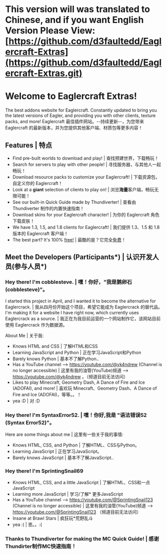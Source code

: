 # This version will was translated to Chinese, and if you want English Version Please View: [https://github.com/d3faultedd/Eaglercraft-Extras](https://github.com/d3faultedd/Eaglercraft-Extras.git)

# Welcome to Eaglercraft Extras!
The best addons website for Eaglercraft. Constantly updated to bring you the latest versions of Eagler, and providing you with other clients, texture packs, and more!
Eaglercraft 最佳插件网站。--持续更新--，为您带来 Eaglercraft 的最新版本，并为您提供其他客户端、材质包等更多内容！

## Features | 特点
- Find pre-built worlds to download and play! | 查找预建世界，下载畅玩！
- Search for servers to play with other people! | 寻找服务器，与其他人一起畅玩！
- Download resource packs to customize your Eaglercraft! | 下载资源包，自定义你的 Eaglercraft！
- Look at a <b>giant</b> selection of clients to play on! | 浏览<b>海量</b>客户端，畅玩无限可能！
- See our built-in Quick Guide made by Thundiverter! | 查看由 Thundiverter 制作的内置快速指南！
- Download skins for your Eaglercraft character! | 为你的 Eaglercraft 角色下载皮肤！
- We have 1.3, 1.5, and 1.8 clients for Eaglercraft! | 我们提供 1.3、1.5 和 1.8 版本的 Eaglercraft 客户端！
- The best part? It's 100% <u>free!</u> | 最酷的是？它完全<u>免费</u>！

## Meet the Developers (Participants*) | 认识开发人员(参与人员*)

### Hey there! I'm cobblesteve. | 嘿！你好，"我是鹅卵石(cobblesteve)"。
I started this project in April, and I wanted it to become the alternative for Eaglercrack. | 我从四月份开始这个项目，希望它能成为 Eaglercrack 的替代品。
I'm making it for a website I have right now, which currently uses Eaglercrack as a source. | 我正在为我目前运营的一个网站制作它，该网站目前使用 Eaglercrack 作为数据源。

About Me | 关于我:
- Knows HTML and CSS | 了解HTML和CSS
- Learning JavaScript and Python | 正在学习JavaScript和Python
- Barely knows Python | 基本不了解Python..
- Has a YouTube channel --> https://youtube.com/@yk4ndrew (Channel is no longer accessible) | 这里有我的油管(YouTube)频道 --> https://youtube.com/@yk4ndrew 。（频道目前无法访问）
- Likes to play Minecraft, Geometry Dash, A Dance of Fire and Ice (ADOFAI), and more! | 喜欢玩 Minecraft、Geometry Dash、A Dance of Fire and Ice (ADOFAI)，等等。。！
- yea :D | 对 :D

### Hey there! I'm SyntaxError52. | 嘿！你好,我是 "语法错误52 (Syntax Error52)"。

Here are some things about me | 这里有一些关于我的事情: 
- Knows HTML, CSS, and Python | 了解HTML、CSS与Python。
- Learning JavaScript | 正在学习JavaScript。
- Barely knows JavaScript | 基本不了解JavaScript..

### Hey there! I'm SprintingSnail69
- Knows HTML, CSS, and a little JavaScript | 了解HTML、CSS和一点JavaScript
- Learning more JavaScript | 学习/了解* 更多JavaScript 
- Has a YouTube channel --> https://youtube.com/@SprintingSnail123 (Channel is no longer accessible) | 这里有我的油管(YouTube)频道 --> https://youtube.com/@SprintingSnail123 （频道目前无法访问）
- Insane at Brawl Stars | 疯狂玩*荒野乱斗
- yea :( | 恩。。:(

### Thanks to Thundiverter for making the MC Quick Guide! | 感谢Thundirter制作MC快速指南！
